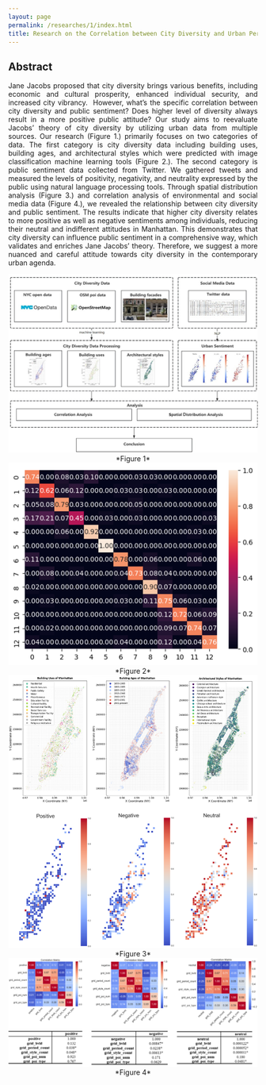 ```yaml
---
layout: page
permalink: /researches/1/index.html
title: Research on the Correlation between City Diversity and Urban Perception
---
```


## Abstract

<p style="text-align: justify;">
Jane Jacobs proposed that city diversity brings various benefits, including economic and cultural prosperity, enhanced individual security, and increased city vibrancy.  However, what’s the specific correlation between city diversity and public sentiment? Does higher level of diversity always result in a more positive public attitude? Our study aims to reevaluate Jacobs’ theory of city diversity by utilizing urban data from multiple sources. Our research (Figure 1.) primarily focuses on two categories of data. The first category is city diversity data including building uses, building ages, and architectural styles which were predicted with image classification machine learning tools (Figure 2.). The second category is public sentiment data collected from Twitter. We gathered tweets and measured the levels of positivity, negativity, and neutrality expressed by the public using natural language processing tools. Through spatial distribution analysis (Figure 3.) and correlation analysis of environmental and social media data (Figure 4.), we revealed the relationship between city diversity and public sentiment. The results indicate that higher city diversity relates to more positive as well as negative sentiments among individuals, reducing their neutral and indifferent attitudes in Manhattan. This demonstrates that city diversity can influence public sentiment in a comprehensive way, which validates and enriches Jane Jacobs’ theory. Therefore, we suggest a more nuanced and careful attitude towards city diversity in the contemporary urban agenda. 
<p>

<center>
<img src="/researches/1/a1.jpg">
*Figure 1*
<br>

<img src="/researches/1/a2.png">
*Figure 2*
<br>

<img src="/researches/1/a3.png">
*Figure 3*
<br>

<img src="/researches/1/a4.png">
*Figure 4*
<br>

</center>
